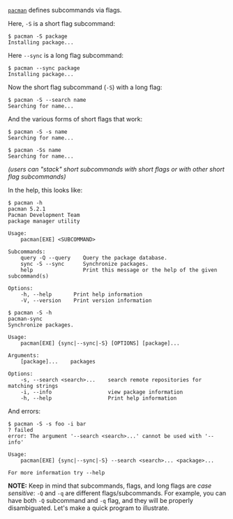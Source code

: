 [`pacman`](https://wiki.archlinux.org/index.php/pacman) defines subcommands via flags.

Here, `-S` is a short flag subcommand:
```console
$ pacman -S package
Installing package...

```

Here `--sync` is a long flag subcommand:
```console
$ pacman --sync package
Installing package...

```

Now the short flag subcommand (`-S`) with a long flag:
```console
$ pacman -S --search name
Searching for name...

```

And the various forms of short flags that work:
```console
$ pacman -S -s name
Searching for name...

$ pacman -Ss name
Searching for name...

```
*(users can "stack" short subcommands with short flags or with other short flag subcommands)*

In the help, this looks like:
```console
$ pacman -h
pacman 5.2.1
Pacman Development Team
package manager utility

Usage:
    pacman[EXE] <SUBCOMMAND>

Subcommands:
    query -Q --query    Query the package database.
    sync -S --sync      Synchronize packages.
    help                Print this message or the help of the given subcommand(s)

Options:
    -h, --help       Print help information
    -V, --version    Print version information

$ pacman -S -h
pacman-sync 
Synchronize packages.

Usage:
    pacman[EXE] {sync|--sync|-S} [OPTIONS] [package]...

Arguments:
    [package]...    packages

Options:
    -s, --search <search>...    search remote repositories for matching strings
    -i, --info                  view package information
    -h, --help                  Print help information

```

And errors:
```console
$ pacman -S -s foo -i bar
? failed
error: The argument '--search <search>...' cannot be used with '--info'

Usage:
    pacman[EXE] {sync|--sync|-S} --search <search>... <package>...

For more information try --help

```

**NOTE:** Keep in mind that subcommands, flags, and long flags are *case sensitive*: `-Q` and `-q` are different flags/subcommands. For example, you can have both `-Q` subcommand and `-q` flag, and they will be properly disambiguated.
Let's make a quick program to illustrate.
